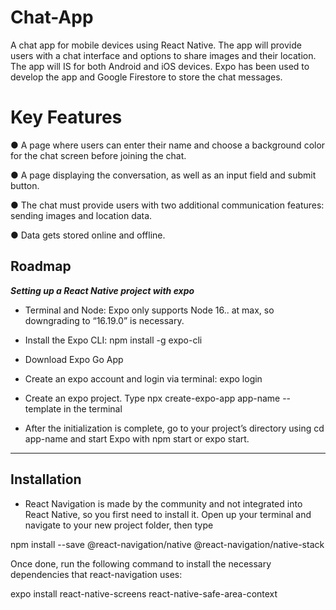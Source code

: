 # Chat-App
A chat app for mobile devices using React Native. The app will
provide users with a chat interface and options to share images and their
location.
The app will IS for both Android and iOS devices. 
Expo has been used to develop the app and Google Firestore to store the chat messages.

# Key Features
● A page where users can enter their name and choose a background color for the chat screen
before joining the chat.

● A page displaying the conversation, as well as an input field and submit button.

● The chat must provide users with two additional communication features: sending images
and location data.

● Data gets stored online and offline.



## Roadmap

*****Setting up a React Native project with expo*****

- Terminal and Node: Expo only supports Node   16.. at max, so downgrading to “16.19.0” is necessary.

- Install the Expo CLI:
  npm install -g expo-cli

- Download Expo Go App

- Create an expo account and login via terminal: expo login

- Create an expo project. Type 
npx create-expo-app app-name --template
in the terminal

- After the initialization is complete, go to your project’s directory using cd app-name and start Expo with npm start or expo start. 

*****


## Installation

- React Navigation is made by the community and not integrated into React Native, so you first need to install it. Open up your terminal and navigate to your new project folder, then type 

npm install --save @react-navigation/native @react-navigation/native-stack

Once done, run the following command to install the necessary dependencies that react-navigation uses:

expo install react-native-screens react-native-safe-area-context

